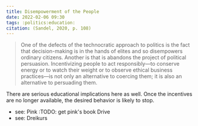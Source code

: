 ```yaml
---
title: Disempowerment of the People
date: 2022-02-06 09:30
tags: :politics:education:
citation: (Sandel, 2020, p. 108)
---
```


>One of the defects of the technocratic approach to politics is the fact that decision-making is in the hands of elites and so disempowers ordinary citizens. Another is that is abandons the project of political persuasion. Incentivizing people to act responsibly—to conserve energy or to watch their weight or to observe ethical business practices—is not only an alternative to coercing them; it is also an alternative to persuading them.

There are serious educational implications here as well. Once the incentives are no longer available, the desired behavior is likely to stop.

+ see: Pink :TODO: get pink's book Drive
+ see: Dreikurs
